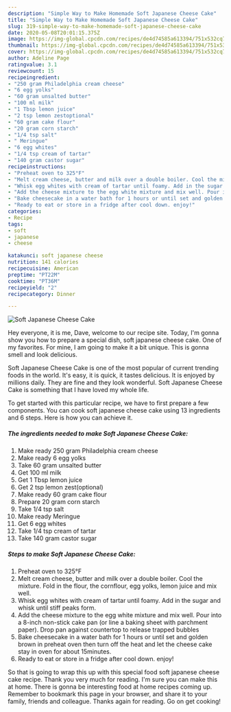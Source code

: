 ```yaml
---
description: "Simple Way to Make Homemade Soft Japanese Cheese Cake"
title: "Simple Way to Make Homemade Soft Japanese Cheese Cake"
slug: 319-simple-way-to-make-homemade-soft-japanese-cheese-cake
date: 2020-05-08T20:01:15.375Z
image: https://img-global.cpcdn.com/recipes/de4d74585a613394/751x532cq70/soft-japanese-cheese-cake-recipe-main-photo.jpg
thumbnail: https://img-global.cpcdn.com/recipes/de4d74585a613394/751x532cq70/soft-japanese-cheese-cake-recipe-main-photo.jpg
cover: https://img-global.cpcdn.com/recipes/de4d74585a613394/751x532cq70/soft-japanese-cheese-cake-recipe-main-photo.jpg
author: Adeline Page
ratingvalue: 3.1
reviewcount: 15
recipeingredient:
- "250 gram Philadelphia cream cheese"
- "6 egg yolks"
- "60 gram unsalted butter"
- "100 ml milk"
- "1 Tbsp lemon juice"
- "2 tsp lemon zestoptional"
- "60 gram cake flour"
- "20 gram corn starch"
- "1/4 tsp salt"
- " Meringue"
- "6 egg whites"
- "1/4 tsp cream of tartar"
- "140 gram castor sugar"
recipeinstructions:
- "Preheat oven to 325°F"
- "Melt cream cheese, butter and milk over a double boiler. Cool the mixture. Fold in the flour, the cornflour, egg yolks, lemon juice and mix well."
- "Whisk egg whites with cream of tartar until foamy. Add in the sugar and whisk until stiff peaks form."
- "Add the cheese mixture to the egg white mixture and mix well. Pour into a 8-inch non-stick cake pan (or line a baking sheet with parchment paper). Drop pan against countertop to release trapped bubbles"
- "Bake cheesecake in a water bath for 1 hours or until set and golden brown in preheat oven then turn off the heat and let the cheese cake stay in oven for about 15minutes."
- "Ready to eat or store in a fridge after cool down. enjoy!"
categories:
- Recipe
tags:
- soft
- japanese
- cheese

katakunci: soft japanese cheese 
nutrition: 141 calories
recipecuisine: American
preptime: "PT22M"
cooktime: "PT36M"
recipeyield: "2"
recipecategory: Dinner

---
```



![Soft Japanese Cheese Cake](https://img-global.cpcdn.com/recipes/de4d74585a613394/751x532cq70/soft-japanese-cheese-cake-recipe-main-photo.jpg)

Hey everyone, it is me, Dave, welcome to our recipe site. Today, I'm gonna show you how to prepare a special dish, soft japanese cheese cake. One of my favorites. For mine, I am going to make it a bit unique. This is gonna smell and look delicious.

Soft Japanese Cheese Cake is one of the most popular of current trending foods in the world. It's easy, it is quick, it tastes delicious. It is enjoyed by millions daily. They are fine and they look wonderful. Soft Japanese Cheese Cake is something that I have loved my whole life.




To get started with this particular recipe, we have to first prepare a few components. You can cook soft japanese cheese cake using 13 ingredients and 6 steps. Here is how you can achieve it.

<!--inarticleads1-->

##### The ingredients needed to make Soft Japanese Cheese Cake:

1. Make ready 250 gram Philadelphia cream cheese
1. Make ready 6 egg yolks
1. Take 60 gram unsalted butter
1. Get 100 ml milk
1. Get 1 Tbsp lemon juice
1. Get 2 tsp lemon zest(optional)
1. Make ready 60 gram cake flour
1. Prepare 20 gram corn starch
1. Take 1/4 tsp salt
1. Make ready  Meringue
1. Get 6 egg whites
1. Take 1/4 tsp cream of tartar
1. Take 140 gram castor sugar




<!--inarticleads2-->

##### Steps to make Soft Japanese Cheese Cake:

1. Preheat oven to 325°F
1. Melt cream cheese, butter and milk over a double boiler. Cool the mixture. Fold in the flour, the cornflour, egg yolks, lemon juice and mix well.
1. Whisk egg whites with cream of tartar until foamy. Add in the sugar and whisk until stiff peaks form.
1. Add the cheese mixture to the egg white mixture and mix well. Pour into a 8-inch non-stick cake pan (or line a baking sheet with parchment paper). Drop pan against countertop to release trapped bubbles
1. Bake cheesecake in a water bath for 1 hours or until set and golden brown in preheat oven then turn off the heat and let the cheese cake stay in oven for about 15minutes.
1. Ready to eat or store in a fridge after cool down. enjoy!




So that is going to wrap this up with this special food soft japanese cheese cake recipe. Thank you very much for reading. I'm sure you can make this at home. There is gonna be interesting food at home recipes coming up. Remember to bookmark this page in your browser, and share it to your family, friends and colleague. Thanks again for reading. Go on get cooking!
